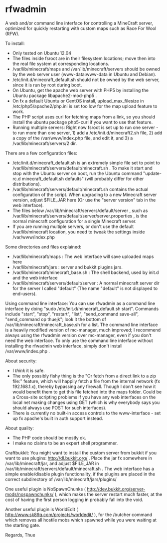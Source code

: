 rfwadmin
========

A web and/or command line interface for controlling a MineCraft server, optimized for quickly restarting with custom maps such as Race For Wool (RFW).

To install:
- Only tested on Ubuntu 12.04
- The files inside fsroot are in their filesystem locations; move then into the real file system at corresponding locations.
- /var/lib/minecraft/maps and /var/lib/minecraft/servers should be owned by the web server user (www-data:www-data in Ubuntu and Debian).
- /etc/init.d/minecraft_default.sh should not be owned by the web server, since it is run by root during boot.
- On Ubuntu, get the apache web server with PHP5 by installing the Ubuntu package libapache2-mod-php5 .
- On fx a default Ubuntu or CentOS install, upload_max_filesize in /etc/php5/apache2/php.ini is set too low for the map upload feature to work.
- The PHP script uses curl for fetching maps from a link, so you should install the ubuntu package php5-curl if you want to use that feature.
- Running multiple servers: Right now fsroot is set up to run one server - to run more than one server, 1) add a /etc/init.d/minecraft2.sh file, 2) add a copy of the /var/www/index.php file, and edit it, and 3) a /var/lib/minecraft/servers/2 dir.

There are a few configuration files:
- /etc/init.d/minecraft_default.sh is an extremely simple file set to point to /var/lib/minecraft/servers/default/minecraft.sh . To make it start and stop with the Ubuntu server on boot, run the Ubuntu command "update-rc.d minecraft_default.sh defaults" (will probably differ for other distributions).
- /var/lib/minecraft/servers/default/minecraft.sh contains the actual configuration of the script. When upgrading to a new Minecraft server version, adjust $FILE_JAR here (Or use the "server version" tab in the web interface).
- The files below /var/lib/minecraft/servers/default/server , such as /var/lib/minecraft/servers/default/server/server.properties , is the normal minecraft configuration for a single Minecraft server.
- If you are running multiple servers, or don't use the default /var/lib/minecraft location, you need to tweak the settings inside /var/www/index.php

Some directories and files explained:
- /var/lib/minecraft/maps : The web interface will save uploaded maps here
- /var/lib/minecraft/jars : server and bukkit plugins jars.
- /var/lib/minecraft/minecraft_base.sh : The shell backend, used by init.d and the web interface
- /var/lib/minecraft/servers/default/server : A normal minecraft server dir for the server I called "default" (The name "default" is not displayed to end-users).

Using command line interface:
 You can use rfwadmin as a command line interface by doing "sudo /etc/init.d/minecraft_default.sh start". Commands include "start", "stop", "restart", "list", "send_command save-all", "send_command op thuejk"; look it the bottom of /var/lib/minecraft/minecraft_base.sh for a list. The command line interface is a heavily modified version of mc-manager, much improved; I recommend always using the rfwadmin version over mc-manager, even if you don't need the web interface. To only use the command line interface without installing the rfwadmin web interface, simply don't install /var/www/index.php .

About security:
- I *think* it is safe.
- The only possibly fishy thing is the "Or fetch from a direct link to a zip file:" feature, which will happily fetch a file from the internal network (fx 192.168.1.x), thereby bypassing any firewall. Though I don't see how it would benefit them to get this file fetched into the maps folder. Could be a Cross-site scripting problems if you have any web interfaces on the local net making changes using GET (which is why everybody says you should always use POST for such interfaces).
- There is currently no built-in access controls to the www-interface - set up fx apache's built in auth support instead.

About quality:
- The PHP code should be mostly ok.
- I make no claims to be an expert shell programmer.

Craftbukkit:
 You might want to install the custom server from bukkit
if you want to use plugins: http://dl.bukkit.org/ . Place the jar fx
somewhere in /var/lib/minecraft/jar, and adjust $FILE_JAR in
/var/lib/minecraft/servers/default/minecraft.sh . The web interface
has a simple enable/disable plugin functionality, if the plugins are
placed in the correct subdirectory of /var/lib/minecraft/jars/plugins/

One useful plugin is NoSpawnChunks (
http://dev.bukkit.org/server-mods/nospawnchunks/ ), which makes the
server restart much faster, at the cost of having the first person logging in probably fall into the void.

Another useful plugin is WorldEdit ( http://www.sk89q.com/projects/worldedit/ ), for the /butcher command which removes all hostile mobs which spawned while you were waiting at the starting gate.

Regards, Thue
